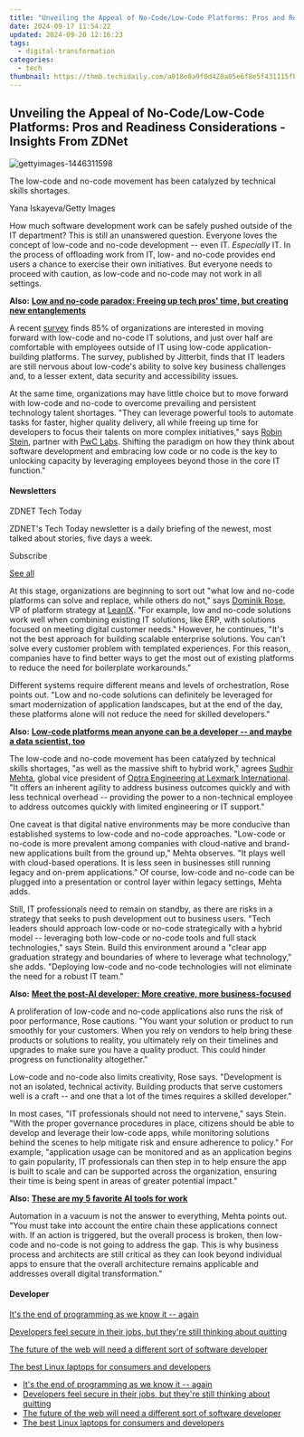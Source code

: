 ```yaml
---
title: "Unveiling the Appeal of No-Code/Low-Code Platforms: Pros and Readiness Considerations - Insights From ZDNet"
date: 2024-09-17 11:54:22
updated: 2024-09-20 12:16:23
tags:
  - digital-transformation
categories:
  - tech
thumbnail: https://thmb.techidaily.com/a018e8a9f0d428a05e6f8e5f431115fbc243ce5256805ecd4c390c919b578ebe.jpg
---
```


## Unveiling the Appeal of No-Code/Low-Code Platforms: Pros and Readiness Considerations - Insights From ZDNet

![gettyimages-1446311598](https://www.zdnet.com/a/img/resize/b1aa07037a3e08cdf201efd3262df3685255aa33/2023/06/15/cfea4751-3854-4d06-9bad-c8db5533bc24/gettyimages-1446311598.jpg?auto=webp&width=1280)

 The low-code and no-code movement has been catalyzed by technical skills shortages.

Yana Iskayeva/Getty Images

How much software development work can be safely pushed outside of the IT department? This is still an unanswered question. Everyone loves the concept of low-code and no-code development -- even IT. _Especially_ IT. In the process of offloading work from IT, low- and no-code provides end users a chance to exercise their own initiatives. But everyone needs to proceed with caution, as low-code and no-code may not work in all settings.

**Also:** [**Low and no-code paradox: Freeing up tech pros' time, but creating new entanglements**](https://www.zdnet.com/article/low-and-no-code-paradox-freeing-up-tech-pros-time-but-creating-new-entanglements/)

A recent [survey](https://www.jitterbit.com/report/2023-state-of-automation/) finds 85% of organizations are interested in moving forward with low-code and no-code IT solutions, and just over half are comfortable with employees outside of IT using low-code application-building platforms. The survey, published by Jitterbit, finds that IT leaders are still nervous about low-code's ability to solve key business challenges and, to a lesser extent, data security and accessibility issues. 

At the same time, organizations may have little choice but to move forward with low-code and no-code to overcome prevailing and persistent technology talent shortages. "They can leverage powerful tools to automate tasks for faster, higher quality delivery, all while freeing up time for developers to focus their talents on more complex initiatives," says [Robin Stein](https://www.linkedin.com/in/robin-stein-b0237927/), partner with [PwC Labs](http://www.pwc.com). Shifting the paradigm on how they think about software development and embracing low code or no code is the key to unlocking capacity by leveraging employees beyond those in the core IT function."

#### Newsletters

ZDNET Tech Today

ZDNET's Tech Today newsletter is a daily briefing of the newest, most talked about stories, five days a week.

 Subscribe

[See all](https://www.zdnet.com/newsletters/)

At this stage, organizations are beginning to sort out "what low and no-code platforms can solve and replace, while others do not," says [Dominik Rose](https://www.linkedin.com/in/dominikrose/), VP of platform strategy at [LeanIX](http://www.leanix.net). "For example, low and no-code solutions work well when combining existing IT solutions, like ERP, with solutions focused on meeting digital customer needs." However, he continues, "It's not the best approach for building scalable enterprise solutions. You can't solve every customer problem with templated experiences. For this reason, companies have to find better ways to get the most out of existing platforms to reduce the need for boilerplate workarounds."   
  
Different systems require different means and levels of orchestration, Rose points out. "Low and no-code solutions can definitely be leveraged for smart modernization of application landscapes, but at the end of the day, these platforms alone will not reduce the need for skilled developers." 

**Also:** [**Low-code platforms mean anyone can be a developer -- and maybe a data scientist, too**](https://www.zdnet.com/article/low-code-platforms-mean-anyone-can-be-a-developer-and-maybe-a-data-scientist-too/)

The low-code and no-code movement has been catalyzed by technical skills shortages, "as well as the massive shift to hybrid work," agrees [Sudhir Mehta](https://www.linkedin.com/in/sudhirmehta/), global vice president of [Optra Engineering at Lexmark International](https://www.lexmark.com/en%5Fus/solutions/optra-iot-solutions/optra-iot-platform.html). "It offers an inherent agility to address business outcomes quickly and with less technical overhead -- providing the power to a non-technical employee to address outcomes quickly with limited engineering or IT support." 

One caveat is that digital native environments may be more conducive than established systems to low-code and no-code approaches. "Low-code or no-code is more prevalent among companies with cloud-native and brand-new applications built from the ground up," Mehta observes. "It plays well with cloud-based operations. It is less seen in businesses still running legacy and on-prem applications." Of course, low-code and no-code can be plugged into a presentation or control layer within legacy settings, Mehta adds. 

Still, IT professionals need to remain on standby, as there are risks in a strategy that seeks to push development out to business users. "Tech leaders should approach low-code or no-code strategically with a hybrid model -- leveraging both low-code or no-code tools and full stack technologies," says Stein. Build this environment around a "clear app graduation strategy and boundaries of where to leverage what technology," she adds. "Deploying low-code and no-code technologies will not eliminate the need for a robust IT team."

**Also:** [**Meet the post-AI developer: More creative, more business-focused**](https://www.zdnet.com/article/meet-the-post-ai-developer-more-creative-more-business-focused/)

A proliferation of low-code and no-code applications also runs the risk of poor performance, Rose cautions. "You want your solution or product to run smoothly for your customers. When you rely on vendors to help bring these products or solutions to reality, you ultimately rely on their timelines and upgrades to make sure you have a quality product. This could hinder progress on functionality altogether."

Low-code and no-code also limits creativity, Rose says. "Development is not an isolated, technical activity. Building products that serve customers well is a craft -- and one that a lot of the times requires a skilled developer."

In most cases, "IT professionals should not need to intervene," says Stein. "With the proper governance procedures in place, citizens should be able to develop and leverage their low-code apps, while monitoring solutions behind the scenes to help mitigate risk and ensure adherence to policy." For example, "application usage can be monitored and as an application begins to gain popularity, IT professionals can then step in to help ensure the app is built to scale and can be supported across the organization, ensuring their time is being spent in areas of greater potential impact."

**Also:** [**These are my 5 favorite AI tools for work**](https://www.zdnet.com/article/these-are-my-5-favorite-ai-tools-for-work/)

Automation in a vacuum is not the answer to everything, Mehta points out. "You must take into account the entire chain these applications connect with. If an action is triggered, but the overall process is broken, then low-code and no-code is not going to address the gap. This is why business process and architects are still critical as they can look beyond individual apps to ensure that the overall architecture remains applicable and addresses overall digital transformation." 

#### Developer

[It's the end of programming as we know it -- again](https://www.zdnet.com/article/its-the-end-of-programming-as-we-know-it-again/ "It's the end of programming as we know it -- again")

[Developers feel secure in their jobs, but they're still thinking about quitting](https://www.zdnet.com/article/developers-feel-secure-in-their-jobs-but-theyre-still-thinking-about-quitting/ "Developers feel secure in their jobs, but they're still thinking about quitting")

[The future of the web will need a different sort of software developer](https://www.zdnet.com/article/the-future-of-the-web-will-need-a-different-sort-of-software-developer/ "The future of the web will need a different sort of software developer")

[The best Linux laptops for consumers and developers](https://www.zdnet.com/article/best-linux-laptop/ "The best Linux laptops for consumers and developers")

* [It's the end of programming as we know it -- again](https://www.zdnet.com/article/its-the-end-of-programming-as-we-know-it-again/ "It's the end of programming as we know it -- again")
* [Developers feel secure in their jobs, but they're still thinking about quitting](https://www.zdnet.com/article/developers-feel-secure-in-their-jobs-but-theyre-still-thinking-about-quitting/ "Developers feel secure in their jobs, but they're still thinking about quitting")
* [The future of the web will need a different sort of software developer](https://www.zdnet.com/article/the-future-of-the-web-will-need-a-different-sort-of-software-developer/ "The future of the web will need a different sort of software developer")
* [The best Linux laptops for consumers and developers](https://www.zdnet.com/article/best-linux-laptop/ "The best Linux laptops for consumers and developers")

<ins class="adsbygoogle"
     style="display:block"
     data-ad-format="autorelaxed"
     data-ad-client="ca-pub-7571918770474297"
     data-ad-slot="1223367746"></ins>



<ins class="adsbygoogle"
     style="display:block"
     data-ad-client="ca-pub-7571918770474297"
     data-ad-slot="8358498916"
     data-ad-format="auto"
     data-full-width-responsive="true"></ins>
